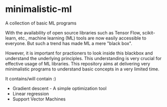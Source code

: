 # minimalistic-ml
A collection of basic ML programs

With the availability of open source libraries such as Tensor Flow, scikit-learn, etc., machine learning (ML) tools are now easily accessible to 
everyone. But such a trend has made ML a mere "black box". 

However, it is important for practioners to look inside this blackbox and understand the underlying principles. This understanding is very
crucial for effective usage of ML libraries.
This repository aims at delivering very minimalistic programs to understand basic concepts in a very limited time.

It contains/will contain :)

- Gradient descent - A simple optimization tool
- Linear regression
- Support Vector Machines


